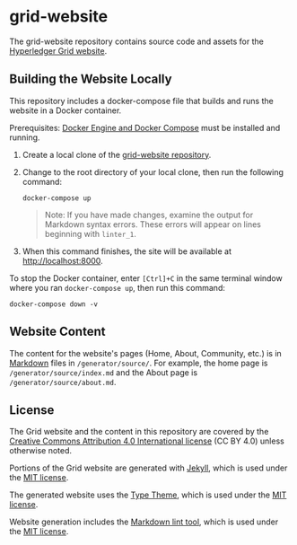 # grid-website

The grid-website repository contains source code and assets for the
[Hyperledger Grid website](https://grid.hyperledger.org).

## Building the Website Locally

This repository includes a docker-compose file that builds and runs the website
in a Docker container.

Prerequisites:
[Docker Engine and Docker Compose](https://docs.docker.com/compose/install/)
must be installed and running.

1. Create a local clone of the
   [grid-website repository](https://github.com/hyperledger/grid-website).


2. Change to the root directory of your local clone, then run the following
   command:

    ```
    docker-compose up
    ```

   > Note: If you have made changes, examine the output for Markdown syntax errors. These errors will appear on lines beginning with `linter_1`.

3. When this command finishes, the site will be available at
   <http://localhost:8000>.

To stop the Docker container, enter `[Ctrl]+C` in the same terminal window
where you ran `docker-compose up`, then run this command:

```
docker-compose down -v
```

## Website Content

The content for the website's pages (Home, About, Community, etc.) is in
[Markdown](https://www.markdownguide.org) files in `/generator/source/`.
For example, the home page is `/generator/source/index.md` and the About page is
`/generator/source/about.md`.

## License

The Grid website and the content in this repository are covered by the
[Creative Commons Attribution 4.0 International license](http://creativecommons.org/licenses/by/4.0/)
(CC BY 4.0) unless otherwise noted.

Portions of the Grid website are generated with
[Jekyll](https://github.com/jekyll/jekyll), which is used under the
[MIT license](https://github.com/jekyll/jekyll/blob/master/LICENSE).

The generated website uses the
[Type Theme](https://github.com/rohanchandra/type-theme),
which is used under the
[MIT license](https://github.com/rohanchandra/type-theme/blob/master/LICENSE).

Website generation includes the
[Markdown lint tool](https://github.com/markdownlint/markdownlint),
which is used under the
[MIT license](https://github.com/markdownlint/markdownlint/blob/master/LICENSE.txt).
